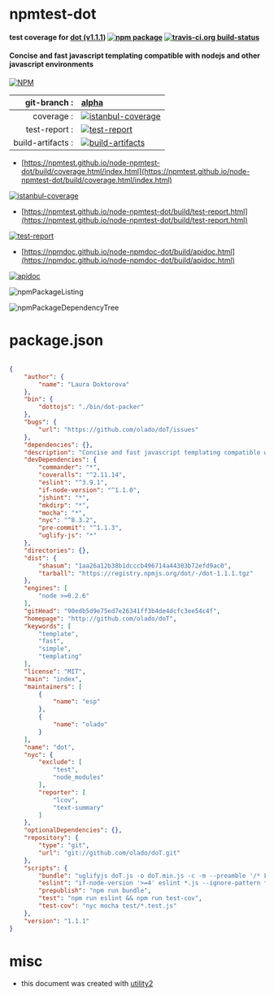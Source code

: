 # npmtest-dot

#### test coverage for  [dot (v1.1.1)](http://github.com/olado/doT)  [![npm package](https://img.shields.io/npm/v/npmtest-dot.svg?style=flat-square)](https://www.npmjs.org/package/npmtest-dot) [![travis-ci.org build-status](https://api.travis-ci.org/npmtest/node-npmtest-dot.svg)](https://travis-ci.org/npmtest/node-npmtest-dot)

#### Concise and fast javascript templating compatible with nodejs and other javascript environments

[![NPM](https://nodei.co/npm/dot.png?downloads=true&downloadRank=true&stars=true)](https://www.npmjs.com/package/dot)

| git-branch : | [alpha](https://github.com/npmtest/node-npmtest-dot/tree/alpha)|
|--:|:--|
| coverage : | [![istanbul-coverage](https://npmtest.github.io/node-npmtest-dot/build/coverage.badge.svg)](https://npmtest.github.io/node-npmtest-dot/build/coverage.html/index.html)|
| test-report : | [![test-report](https://npmtest.github.io/node-npmtest-dot/build/test-report.badge.svg)](https://npmtest.github.io/node-npmtest-dot/build/test-report.html)|
| build-artifacts : | [![build-artifacts](https://npmtest.github.io/node-npmtest-dot/glyphicons_144_folder_open.png)](https://github.com/npmtest/node-npmtest-dot/tree/gh-pages/build)|

- [https://npmtest.github.io/node-npmtest-dot/build/coverage.html/index.html](https://npmtest.github.io/node-npmtest-dot/build/coverage.html/index.html)

[![istanbul-coverage](https://npmtest.github.io/node-npmtest-dot/build/screenCapture.buildCi.browser.%252Ftmp%252Fbuild%252Fcoverage.lib.html.png)](https://npmtest.github.io/node-npmtest-dot/build/coverage.html/index.html)

- [https://npmtest.github.io/node-npmtest-dot/build/test-report.html](https://npmtest.github.io/node-npmtest-dot/build/test-report.html)

[![test-report](https://npmtest.github.io/node-npmtest-dot/build/screenCapture.buildCi.browser.%252Ftmp%252Fbuild%252Ftest-report.html.png)](https://npmtest.github.io/node-npmtest-dot/build/test-report.html)

- [https://npmdoc.github.io/node-npmdoc-dot/build/apidoc.html](https://npmdoc.github.io/node-npmdoc-dot/build/apidoc.html)

[![apidoc](https://npmdoc.github.io/node-npmdoc-dot/build/screenCapture.buildCi.browser.%252Ftmp%252Fbuild%252Fapidoc.html.png)](https://npmdoc.github.io/node-npmdoc-dot/build/apidoc.html)

![npmPackageListing](https://npmtest.github.io/node-npmtest-dot/build/screenCapture.npmPackageListing.svg)

![npmPackageDependencyTree](https://npmtest.github.io/node-npmtest-dot/build/screenCapture.npmPackageDependencyTree.svg)



# package.json

```json

{
    "author": {
        "name": "Laura Doktorova"
    },
    "bin": {
        "dottojs": "./bin/dot-packer"
    },
    "bugs": {
        "url": "https://github.com/olado/doT/issues"
    },
    "dependencies": {},
    "description": "Concise and fast javascript templating compatible with nodejs and other javascript environments",
    "devDependencies": {
        "commander": "*",
        "coveralls": "^2.11.14",
        "eslint": "^3.9.1",
        "if-node-version": "^1.1.0",
        "jshint": "*",
        "mkdirp": "*",
        "mocha": "*",
        "nyc": "^8.3.2",
        "pre-commit": "^1.1.3",
        "uglify-js": "*"
    },
    "directories": {},
    "dist": {
        "shasum": "1aa26a12b38b1dcccb496714a44303b72efd9ac0",
        "tarball": "https://registry.npmjs.org/dot/-/dot-1.1.1.tgz"
    },
    "engines": [
        "node >=0.2.6"
    ],
    "gitHead": "90edb5d9e75ed7e26341ff3b4de4dcfc3ee54c4f",
    "homepage": "http://github.com/olado/doT",
    "keywords": [
        "template",
        "fast",
        "simple",
        "templating"
    ],
    "license": "MIT",
    "main": "index",
    "maintainers": [
        {
            "name": "esp"
        },
        {
            "name": "olado"
        }
    ],
    "name": "dot",
    "nyc": {
        "exclude": [
            "test",
            "node_modules"
        ],
        "reporter": [
            "lcov",
            "text-summary"
        ]
    },
    "optionalDependencies": {},
    "repository": {
        "type": "git",
        "url": "git://github.com/olado/doT.git"
    },
    "scripts": {
        "bundle": "uglifyjs doT.js -o doT.min.js -c -m --preamble '/* Laura Doktorova https://github.com/olado/doT */'",
        "eslint": "if-node-version '>=4' eslint *.js --ignore-pattern *.min.js",
        "prepublish": "npm run bundle",
        "test": "npm run eslint && npm run test-cov",
        "test-cov": "nyc mocha test/*.test.js"
    },
    "version": "1.1.1"
}
```



# misc
- this document was created with [utility2](https://github.com/kaizhu256/node-utility2)
